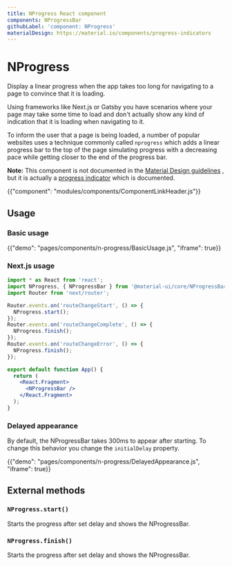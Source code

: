 ```yaml
---
title: NProgress React component
components: NProgressBar
githubLabel: 'component: NProgress'
materialDesign: https://material.io/components/progress-indicators
---
```


# NProgress

<p class="description">Display a linear progress when the app takes too long for navigating to a page to convince that it is loading.</p>

Using frameworks like Next.js or Gatsby you have scenarios where your page may take some time to
load and don't actually show any kind of indication that it is loading when navigating to it.

To inform the user that a page is being loaded, a number of popular websites uses a technique
commonly called `nprogress` which adds a linear progress bar to the top of the page simulating
progress with a decreasing pace while getting closer to the end of the progress bar.

**Note:** This component is not documented in the [Material Design guidelines](https://material.io/)
, but it is actually a [progress indicator](https://material.io/components/progress-indicators)
which is documented.

{{"component": "modules/components/ComponentLinkHeader.js"}}

## Usage

### Basic usage

{{"demo": "pages/components/n-progress/BasicUsage.js", "iframe": true}}

### Next.js usage

```jsx
import * as React from 'react';
import NProgress, { NProgressBar } from '@material-ui/core/NProgressBar';
import Router from 'next/router';

Router.events.on('routeChangeStart', () => {
  NProgress.start();
});
Router.events.on('routeChangeComplete', () => {
  NProgress.finish();
});
Router.events.on('routeChangeError', () => {
  NProgress.finish();
});

export default function App() {
  return (
    <React.Fragment>
      <NProgressBar />
    </React.Fragment>
  );
}
```

### Delayed appearance

By default, the NProgressBar takes 300ms to appear after starting. To change this behavior you change the `initialDelay` property.

{{"demo": "pages/components/n-progress/DelayedAppearance.js", "iframe": true}}

## External methods

### `NProgress.start()`

Starts the progress after set delay and shows the NProgressBar.

### `NProgress.finish()`

Starts the progress after set delay and shows the NProgressBar.
